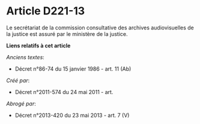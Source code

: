 # Article D221-13

Le secrétariat de la commission consultative des archives audiovisuelles de la justice est assuré par le ministère de la
justice.

**Liens relatifs à cet article**

_Anciens textes_:

  - Décret n°86-74 du 15 janvier 1986 - art. 11 (Ab)

_Créé par_:

  - Décret n°2011-574 du 24 mai 2011  - art.

_Abrogé par_:

  - Décret n°2013-420 du 23 mai 2013 - art. 7 (V)
